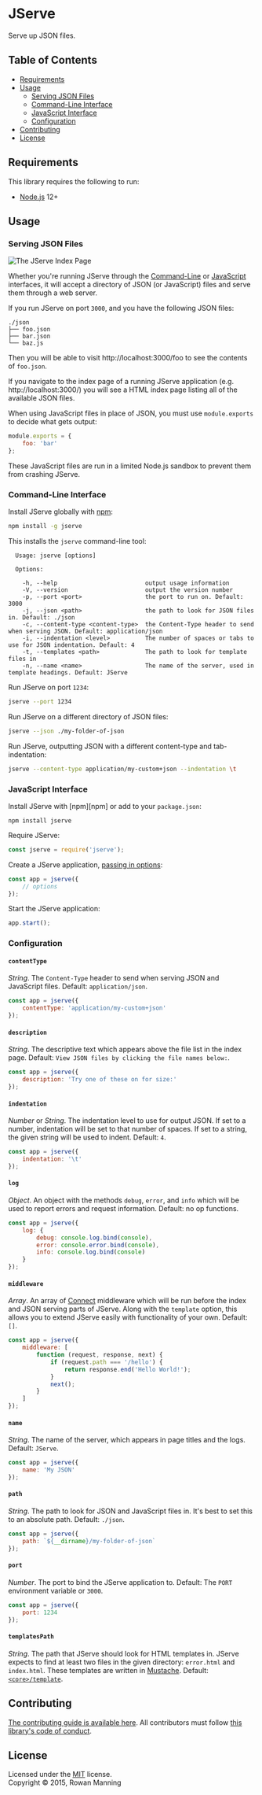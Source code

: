 
# JServe

Serve up JSON files.


## Table of Contents

  * [Requirements](#requirements)
  * [Usage](#usage)
    * [Serving JSON Files](#serving-json-files)
    * [Command-Line Interface](#command-line-interface)
    * [JavaScript Interface](#javascript-interface)
    * [Configuration](#configuration)
  * [Contributing](#contributing)
  * [License](#license)


## Requirements

This library requires the following to run:

  * [Node.js](https://nodejs.org/) 12+


## Usage

### Serving JSON Files

![The JServe Index Page](screenshot.png)

Whether you're running JServe through the [Command-Line](#command-line-interface) or [JavaScript](#javascript-interface) interfaces, it will accept a directory of JSON (or JavaScript) files and serve them through a web server.

If you run JServe on port `3000`, and you have the following JSON files:

```
./json
├── foo.json
├── bar.json
└── baz.js
```

Then you will be able to visit http://localhost:3000/foo to see the contents of `foo.json`.

If you navigate to the index page of a running JServe application (e.g. http://localhost:3000/) you will see a HTML index page listing all of the available JSON files.

When using JavaScript files in place of JSON, you must use `module.exports` to decide what gets output:

```js
module.exports = {
    foo: 'bar'
};
```

These JavaScript files are run in a limited Node.js sandbox to prevent them from crashing JServe.


### Command-Line Interface

Install JServe globally with [npm](https://www.npmjs.com/):

```sh
npm install -g jserve
```

This installs the `jserve` command-line tool:

```
  Usage: jserve [options]

  Options:

    -h, --help                         output usage information
    -V, --version                      output the version number
    -p, --port <port>                  the port to run on. Default: 3000
    -j, --json <path>                  the path to look for JSON files in. Default: ./json
    -c, --content-type <content-type>  the Content-Type header to send when serving JSON. Default: application/json
    -i, --indentation <level>          The number of spaces or tabs to use for JSON indentation. Default: 4
    -t, --templates <path>             The path to look for template files in
    -n, --name <name>                  The name of the server, used in template headings. Default: JServe
```

Run JServe on port `1234`:

```sh
jserve --port 1234
```

Run JServe on a different directory of JSON files:

```sh
jserve --json ./my-folder-of-json
```

Run JServe, outputting JSON with a different content-type and tab-indentation:

```sh
jserve --content-type application/my-custom+json --indentation \t
```


### JavaScript Interface

Install JServe with [npm][npm] or add to your `package.json`:

```
npm install jserve
```

Require JServe:

```js
const jserve = require('jserve');
```

Create a JServe application, [passing in options](#configuration):

```js
const app = jserve({
    // options
});
```

Start the JServe application:

```js
app.start();
```


### Configuration

#### `contentType`

_String_. The `Content-Type` header to send when serving JSON and JavaScript files. Default: `application/json`.

```js
const app = jserve({
    contentType: 'application/my-custom+json'
});
```

#### `description`

_String_. The descriptive text which appears above the file list in the index page. Default: `View JSON files by clicking the file names below:`.

```js
const app = jserve({
    description: 'Try one of these on for size:'
});
```

#### `indentation`

_Number_ or _String_. The indentation level to use for output JSON. If set to a number, indentation will be set to that number of spaces. If set to a string, the given string will be used to indent. Default: `4`.

```js
const app = jserve({
    indentation: '\t'
});
```

#### `log`

_Object_. An object with the methods `debug`, `error`, and `info` which will be used to report errors and request information. Default: no op functions.

```js
const app = jserve({
    log: {
        debug: console.log.bind(console),
        error: console.error.bind(console),
        info: console.log.bind(console)
    }
});
```

#### `middleware`

_Array_. An array of [Connect](https://github.com/senchalabs/connect) middleware which will be run before the index and JSON serving parts of JServe. Along with the `template` option, this allows you to extend JServe easily with functionality of your own. Default: `[]`.

```js
const app = jserve({
    middleware: [
        function (request, response, next) {
            if (request.path === '/hello') {
                return response.end('Hello World!');
            }
            next();
        }
    ]
});
```

#### `name`

_String_. The name of the server, which appears in page titles and the logs. Default: `JServe`.

```js
const app = jserve({
    name: 'My JSON'
});
```

#### `path`

_String_. The path to look for JSON and JavaScript files in. It's best to set this to an absolute path. Default: `./json`.

```js
const app = jserve({
    path: `${__dirname}/my-folder-of-json`
});
```

#### `port`

_Number_. The port to bind the JServe application to. Default: The `PORT` environment variable or `3000`.

```js
const app = jserve({
    port: 1234
});
```

#### `templatesPath`

_String_. The path that JServe should look for HTML templates in. JServe expects to find at least two files in the given directory: `error.html` and `index.html`. These templates are written in [Mustache](https://mustache.github.io/). Default: [`<core>/template`](template).


## Contributing

[The contributing guide is available here](docs/contributing.md). All contributors must follow [this library's code of conduct](docs/code_of_conduct.md).


## License

Licensed under the [MIT](LICENSE) license.<br/>
Copyright &copy; 2015, Rowan Manning

